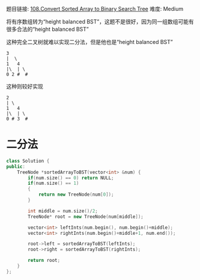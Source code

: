 题目链接: [108.Convert Sorted Array to Binary Search Tree][1]
难度: Medium

将有序数组转为“height balanced BST”，这题不是很好，因为同一组数组可能有很多合法的“height balanced BST”

这种完全二叉树就难以实现二分法，但是他也是“height balanced BST”
```
3
|  \
1   4
|\  | \ 
0 2 #  #
```

这种则较好实现
```
2
| \
1   4
|\  | \
0 # 3  #
```

# 二分法
```cpp
class Solution {
public:
    TreeNode *sortedArrayToBST(vector<int> &num) {
        if(num.size() == 0) return NULL;
        if(num.size() == 1)
        {
            return new TreeNode(num[0]);
        }

        int middle = num.size()/2;
        TreeNode* root = new TreeNode(num[middle]);

        vector<int> leftInts(num.begin(), num.begin()+middle);
        vector<int> rightInts(num.begin()+middle+1, num.end());

        root->left = sortedArrayToBST(leftInts);
        root->right = sortedArrayToBST(rightInts);

        return root;
    }
};
```
[1]: https://leetcode.com/problems/convert-sorted-array-to-binary-search-tree/